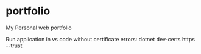 # portfolio
My Personal web portfolio

Run application in vs code without certificate errors:
dotnet dev-certs https --trust